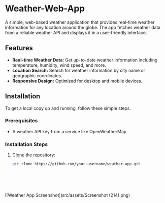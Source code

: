 # Weather-Web-App

A simple, web-based weather application that provides real-time weather information for any location around the globe. The app fetches weather data from a reliable weather API and displays it in a user-friendly interface.

## Features

- **Real-time Weather Data:** Get up-to-date weather information including temperature, humidity, wind speed, and more.
- **Location Search:** Search for weather information by city name or geographic coordinates.
- **Responsive Design:** Optimized for desktop and mobile devices.

## Installation

To get a local copy up and running, follow these simple steps.

### Prerequisites

- A weather API key from a service like OpenWeatherMap.

### Installation Steps

1. Clone the repository:

   ```bash
   git clone https://github.com/your-username/weather-app.git



  



![Weather App Screenshot](src/assets/Screenshot (214).png)
